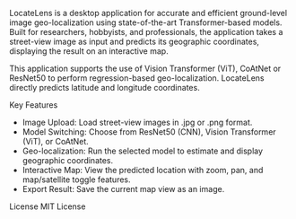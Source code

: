 LocateLens is a desktop application for accurate and efficient ground-level image geo-localization using state-of-the-art Transformer-based models. Built for researchers, hobbyists, and professionals, the application takes a street-view image as input and predicts its geographic coordinates, displaying the result on an interactive map.

This application supports the use of Vision Transformer (ViT), CoAtNet or ResNet50 to perform regression-based geo-localization. LocateLens directly predicts latitude and longitude coordinates.

 Key Features
- Image Upload: Load street-view images in .jpg or .png format.
- Model Switching: Choose from ResNet50 (CNN), Vision Transformer (ViT), or CoAtNet.
- Geo-localization: Run the selected model to estimate and display geographic coordinates.
- Interactive Map: View the predicted location with zoom, pan, and map/satellite toggle features.
- Export Result: Save the current map view as an image.

License
MIT License
